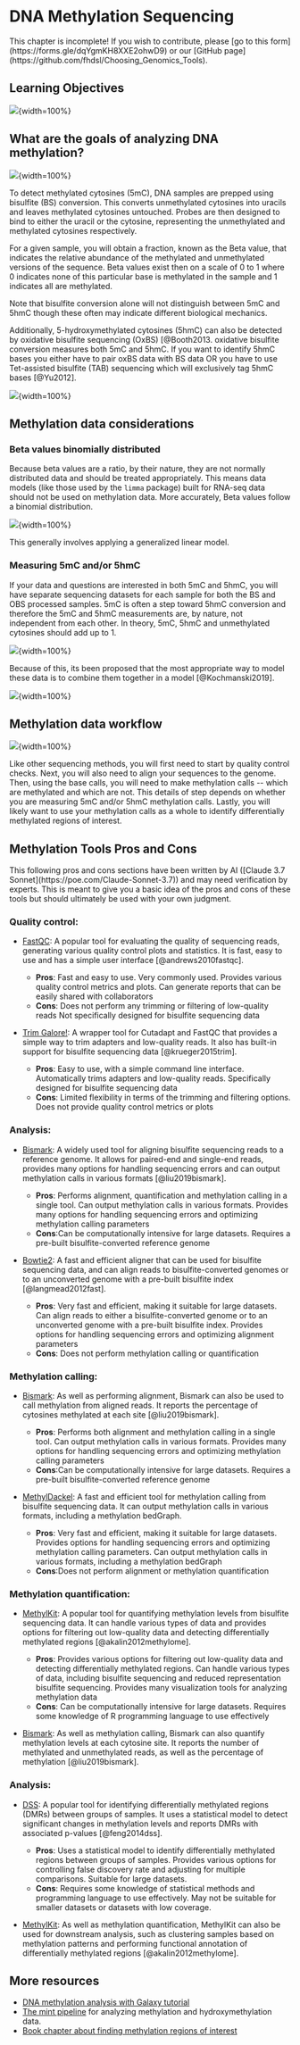 


# DNA Methylation Sequencing

<div class = "warning">
This chapter is incomplete! If you wish to contribute, please [go to this form](https://forms.gle/dqYgmKH8XXE2ohwD9) or our [GitHub page](https://github.com/fhdsl/Choosing_Genomics_Tools).
</div>

## Learning Objectives

![](resources/images/12-methylation_files/figure-docx//1YwxXy2rnUgbx_7B7ENH9wpDX-j6JpJz6lGVzOkjo0qY_g12890ae15d7_0_91.png){width=100%}

## What are the goals of analyzing DNA methylation?

![](resources/images/12-methylation_files/figure-docx//1YwxXy2rnUgbx_7B7ENH9wpDX-j6JpJz6lGVzOkjo0qY_g14492c87338_0_10.png){width=100%}

To detect methylated cytosines (5mC), DNA samples are prepped using bisulfite (BS) conversion. This converts unmethylated cytosines into uracils and leaves methylated cytosines untouched. Probes are then designed to bind to either the uracil or the cytosine, representing the unmethylated and methylated cytosines respectively.

For a given sample, you will obtain a fraction, known as the Beta value, that indicates the relative abundance of the methylated and unmethylated versions of the sequence. Beta values exist then on a scale of 0 to 1 where 0 indicates none of this particular base is methylated in the sample and 1 indicates all are methylated.

Note that bisulfite conversion alone will not distinguish between 5mC and 5hmC though these often may indicate different biological mechanics.

Additionally, 5-hydroxymethylated cytosines (5hmC) can also be detected by oxidative bisulfite sequencing (OxBS) [@Booth2013. oxidative bisulfite conversion measures both 5mC and 5hmC. If you want to identify 5hmC bases you either have to pair oxBS data with BS data OR you have to use Tet-assisted bisulfite (TAB) sequencing which will exclusively tag 5hmC bases [@Yu2012].

![](resources/images/12-methylation_files/figure-docx//1YwxXy2rnUgbx_7B7ENH9wpDX-j6JpJz6lGVzOkjo0qY_g17e24e1c00a_0_35.png){width=100%}

## Methylation data considerations

### Beta values binomially distributed

Because beta values are a ratio, by their nature, they are not normally distributed data and should be treated appropriately. This means data models (like those used by the `limma` package) built for RNA-seq data should not be used on methylation data. More accurately, Beta values follow a binomial distribution.

![](resources/images/12-methylation_files/figure-docx//1YwxXy2rnUgbx_7B7ENH9wpDX-j6JpJz6lGVzOkjo0qY_g17e24e1c00a_0_0.png){width=100%}

This generally involves applying a generalized linear model.

### Measuring 5mC and/or 5hmC

If your data and questions are interested in both 5mC and 5hmC, you will have separate sequencing datasets for each sample for both the BS and OBS processed samples. 5mC is often a step toward 5hmC conversion and therefore the 5mC and 5hmC measurements are, by nature, not independent from each other. In theory, 5mC, 5hmC and unmethylated cytosines should add up to 1.

![](resources/images/12-methylation_files/figure-docx//1YwxXy2rnUgbx_7B7ENH9wpDX-j6JpJz6lGVzOkjo0qY_g17e24e1c00a_0_42.png){width=100%}

Because of this, its been proposed that the most appropriate way to model these data is to combine them together in a model [@Kochmanski2019].

![](resources/images/12-methylation_files/figure-docx//1YwxXy2rnUgbx_7B7ENH9wpDX-j6JpJz6lGVzOkjo0qY_g17e24e1c00a_0_49.png){width=100%}

## Methylation data workflow

![](resources/images/12-methylation_files/figure-docx//1YwxXy2rnUgbx_7B7ENH9wpDX-j6JpJz6lGVzOkjo0qY_g17e24e1c00a_0_5.png){width=100%}

Like other sequencing methods, you will first need to start by quality control checks. Next, you will also need to align your sequences to the genome. Then, using the base calls, you will need to make methylation calls -- which are methylated and which are not. This details of step depends on whether you are measuring 5mC and/or 5hmC methylation calls. Lastly, you will likely want to use your methylation calls as a whole to identify differentially methylated regions of interest.

## Methylation Tools Pros and Cons

<div class = "warning">
This following pros and cons sections have been written by AI ([Claude 3.7 Sonnet](https://poe.com/Claude-Sonnet-3.7)) and may need verification by experts. This is meant to give you a basic idea of the pros and cons of these tools but should ultimately be used with your own judgment.
</div>

### Quality control:

- [FastQC](https://www.bioinformatics.babraham.ac.uk/projects/fastqc/): A popular tool for evaluating the quality of sequencing reads, generating various quality control plots and statistics. It is fast, easy to use and has a simple user interface [@andrews2010fastqc].
  - **Pros**: Fast and easy to use. Very commonly used. Provides various quality control metrics and plots. Can generate reports that can be easily shared with collaborators
  - **Cons**: Does not perform any trimming or filtering of low-quality reads Not specifically designed for bisulfite sequencing data

- [Trim Galore!](https://www.bioinformatics.babraham.ac.uk/projects/trim_galore/): A wrapper tool for Cutadapt and FastQC that provides a simple way to trim adapters and low-quality reads. It also has built-in support for bisulfite sequencing data [@krueger2015trim].
  - **Pros**: Easy to use, with a simple command line interface. Automatically trims adapters and low-quality reads. Specifically designed for bisulfite sequencing data
  - **Cons**: Limited flexibility in terms of the trimming and filtering options. Does not provide quality control metrics or plots

### Analysis:

- [Bismark](https://www.bioinformatics.babraham.ac.uk/projects/bismark/): A widely used tool for aligning bisulfite sequencing reads to a reference genome. It allows for paired-end and single-end reads, provides many options for handling sequencing errors and can output methylation calls in various formats [@liu2019bismark].
  - **Pros**: Performs alignment, quantification and methylation calling in a single tool. Can output methylation calls in various formats. Provides many options for handling sequencing errors and optimizing methylation calling parameters
  - **Cons**:Can be computationally intensive for large datasets. Requires a pre-built bisulfite-converted reference genome

- [Bowtie2](https://github.com/BenLangmead/bowtie2): A fast and efficient aligner that can be used for bisulfite sequencing data, and can align reads to bisulfite-converted genomes or to an unconverted genome with a pre-built bisulfite index [@langmead2012fast].
  - **Pros**: Very fast and efficient, making it suitable for large datasets. Can align reads to either a bisulfite-converted genome or to an unconverted genome with a pre-built bisulfite index. Provides options for handling sequencing errors and optimizing alignment parameters
  - **Cons**: Does not perform methylation calling or quantification

### Methylation calling:

- [Bismark](https://www.bioinformatics.babraham.ac.uk/projects/bismark/): As well as performing alignment, Bismark can also be used to call methylation from aligned reads. It reports the percentage of cytosines methylated at each site [@liu2019bismark].
  - **Pros**: Performs both alignment and methylation calling in a single tool. Can output methylation calls in various formats. Provides many options for handling sequencing errors and optimizing methylation calling parameters
  - **Cons**:Can be computationally intensive for large datasets. Requires a pre-built bisulfite-converted reference genome

- [MethylDackel](https://github.com/dpryan79/MethylDackel): A fast and efficient tool for methylation calling from bisulfite sequencing data. It can output methylation calls in various formats, including a methylation bedGraph.
  - **Pros**: Very fast and efficient, making it suitable for large datasets. Provides options for handling sequencing errors and optimizing methylation calling parameters. Can output methylation calls in various formats, including a methylation bedGraph
  - **Cons**:Does not perform alignment or methylation quantification

### Methylation quantification:

- [MethylKit](https://www.bioconductor.org/packages/release/bioc/html/methylKit.html): A popular tool for quantifying methylation levels from bisulfite sequencing data. It can handle various types of data and provides options for filtering out low-quality data and detecting differentially methylated regions [@akalin2012methylome].
  - **Pros**: Provides various options for filtering out low-quality data and detecting differentially methylated regions. Can handle various types of data, including bisulfite sequencing and reduced representation bisulfite sequencing. Provides many visualization tools for analyzing methylation data
  - **Cons**: Can be computationally intensive for large datasets. Requires some knowledge of R programming language to use effectively

- [Bismark](https://www.bioinformatics.babraham.ac.uk/projects/bismark/): As well as methylation calling, Bismark can also quantify methylation levels at each cytosine site. It reports the number of methylated and unmethylated reads, as well as the percentage of methylation [@liu2019bismark].

### Analysis:

- [DSS](http://www.bioconductor.org/packages/release/bioc/vignettes/DSS/inst/doc/DSS.html): A popular tool for identifying differentially methylated regions (DMRs) between groups of samples. It uses a statistical model to detect significant changes in methylation levels and reports DMRs with associated p-values [@feng2014dss].
  - **Pros**: Uses a statistical model to identify differentially methylated regions between groups of samples. Provides various options for controlling false discovery rate and adjusting for multiple comparisons. Suitable for large datasets.
  - **Cons**: Requires some knowledge of statistical methods and programming language to use effectively. May not be suitable for smaller datasets or datasets with low coverage.

- [MethylKit](https://www.bioconductor.org/packages/release/bioc/html/methylKit.html): As well as methylation quantification, MethylKit can also be used for downstream analysis, such as clustering samples based on methylation patterns and performing functional annotation of differentially methylated regions [@akalin2012methylome].

## More resources

- [DNA methylation analysis with Galaxy tutorial](https://training.galaxyproject.org/training-material/topics/epigenetics/tutorials/methylation-seq/tutorial.html)
- [The mint pipeline](https://github.com/sartorlab/mint/blob/master/README.md) for analyzing methylation and hydroxymethylation data.
- [Book chapter about finding methylation regions of interest](https://compgenomr.github.io/book/extracting-interesting-regions-differential-methylation-and-segmentation.html)
